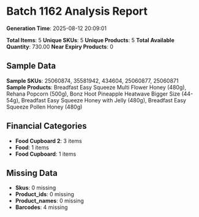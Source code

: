 # Batch 1162 Analysis Report

**Generation Time**: 2025-08-12 20:09:01

**Total Items**: 5
**Unique SKUs**: 5
**Unique Products**: 5
**Total Available Quantity**: 730.00
**Near Expiry Products**: 0

## Sample Data
**Sample SKUs**: 25060874, 35581942, 434604, 25060877, 25060871
**Sample Products**: Breadfast Easy Squeeze Multi Flower Honey (480g), Rehana Popcorn (500g), Bonz Hoot Pineapple Heatwave Bigger Size (44-54g), Breadfast Easy Squeeze Honey with Jelly (480g), Breadfast Easy Squeeze Pollen Honey (480g)

## Financial Categories
- **Food Cupboard 2**: 3 items
- **Food**: 1 items
- **Food Cupboard**: 1 items

## Missing Data
- **Skus**: 0 missing
- **Product_ids**: 0 missing
- **Product_names**: 0 missing
- **Barcodes**: 4 missing
